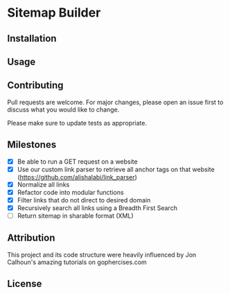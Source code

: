 # Sitemap Builder


## Installation


## Usage


## Contributing
Pull requests are welcome. For major changes, please open an issue first to discuss what you would like to change.

Please make sure to update tests as appropriate.

## Milestones
- [x] Be able to run a GET request on a website
- [x] Use our custom link parser to retrieve all anchor tags on that website (https://github.com/alishalabi/link_parser)
- [x] Normalize all links
- [x] Refactor code into modular functions
- [x] Filter links that do not direct to desired domain
- [x] Recursively search all links using a Breadth First Search
- [ ] Return sitemap in sharable format (XML)

## Attribution
This project and its code structure were heavily influenced by Jon Calhoun's amazing tutorials on gophercises.com

## License
